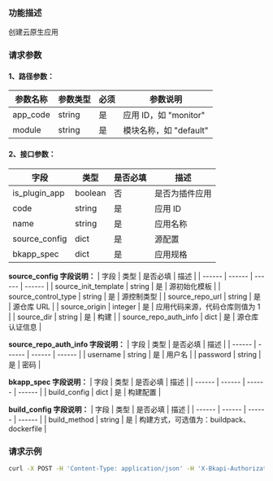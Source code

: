 ### 功能描述
创建云原生应用

### 请求参数

#### 1、路径参数：
|   参数名称   |    参数类型  |  必须  |     参数说明     |
| ------------ | ------------ | ------ | ---------------- |
| app_code   | string | 是 | 应用 ID，如 "monitor" |
| module   | string | 是 | 模块名称，如 "default" |

#### 2、接口参数：
| 字段 |   类型 |  是否必填 | 描述 |
| ------ | ------ | ------ | ------ |
| is_plugin_app | boolean | 否 | 是否为插件应用 |
| code | string | 是 | 应用 ID |
| name | string | 是 | 应用名称 |
| source_config | dict | 是 | 源配置 |
| bkapp_spec | dict | 是 | 应用规格 |


**source_config 字段说明：**
| 字段 |   类型 |  是否必填 | 描述 |
| ------ | ------ | ------ | ------ |
| source_init_template | string | 是 | 源初始化模板 |
| source_control_type | string | 是 | 源控制类型 |
| source_repo_url | string | 是 | 源仓库 URL |
| source_origin | integer | 是 | 应用代码来源，代码仓库则值为 1 |
| source_dir | string | 是 | 构建 |
| source_repo_auth_info | dict | 是 | 源仓库认证信息 |

**source_repo_auth_info 字段说明：**
| 字段 |   类型 |  是否必填 | 描述 |
| ------ | ------ | ------ | ------ |
| username | string | 是 | 用户名 |
| password | string | 是 | 密码 |

**bkapp_spec 字段说明：**
| 字段 |   类型 |  是否必填 | 描述 |
| ------ | ------ | ------ | ------ |
| build_config | dict | 是 | 构建配置 |

**build_config 字段说明：**
| 字段 |   类型 |  是否必填 | 描述 |
| ------ | ------ | ------ | ------ |
| build_method | string | 是 | 构建方式，可选值为：buildpack、dockerfile |

### 请求示例
```bash
curl -X POST -H 'Content-Type: application/json' -H 'X-Bkapi-Authorization: {"bk_app_code": "apigw-api-test", "bk_app_secret": "***", "bk_token": "***"}' -d '{   "is_plugin_app": false,   "code": "plugin1",   "name": "plugin1",   "source_config": {       "source_init_template": "bk-apigw-plugin-python",       "source_control_type": "bare_git",       "source_repo_url": "https://gitee.com/example/apps.git",       "source_origin": 1,       "source_dir": "plugin",       "source_repo_auth_info": {           "username": "xxxxxx ",           "password": "***"       }   },   "bkapp_spec": {       "build_config": {           "build_method": "buildpack"       }   }}' --insecure https://bkapi.example.com/api/bkpaas3/stag/bkapps/cloud-native/
```